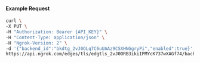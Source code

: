 <!-- Code generated for API Clients. DO NOT EDIT. -->

#### Example Request

```bash
curl \
-X PUT \
-H "Authorization: Bearer {API_KEY}" \
-H "Content-Type: application/json" \
-H "Ngrok-Version: 2" \
-d '{"backend_id":"bkdtg_2vJ0OLq7C6uUAAz9CSXHNGgryPi","enabled":true}' \
https://api.ngrok.com/edges/tls/edgtls_2vJ0ORB3ikiIPMYcK737wXAGf74/backend
```
